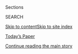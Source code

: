 <div id="app">

<div>

<div class="NYTAppHideMasthead css-zz1s19 e1suatyy0">

<div class="section css-ui9rw0 e1suatyy2">

<div class="css-11hrj97 er09x8g0">

<div class="css-6n7j50">

</div>

<span class="css-1dv1kvn">Sections</span>

<div class="css-10488qs">

<span class="css-1dv1kvn">SEARCH</span>

</div>

[Skip to content](#site-content)[Skip to site
index](#site-index)

</div>

<div class="css-10698na e1huz5gh0">

</div>

</div>

<div id="masthead-bar-one" class="section hasLinks css-15hmgas e1csuq9d3">

<div class="css-uqyvli e1csuq9d0">

</div>

<div class="css-1uqjmks e1csuq9d1">

</div>

<div class="css-9e9ivx">

[](https://myaccount.nytimes.com/auth/login?response_type=cookie&client_id=vi)

</div>

<div class="css-1bvtpon e1csuq9d2">

[Today’s Paper](https://www.nytimes.com/section/todayspaper)

</div>

</div>

</div>

</div>

<div data-aria-hidden="false">

<div id="site-content" data-role="main">

<div id="top-wrapper" class="css-15p45cc eaca97t0" type="top">

<div id="top-slug" class="css-19x0jxb eaca97t1" hidden="">

Advertisement

</div>

[Continue reading the main
story](#after-top)

<div class="ad top-wrapper" style="text-align:center;height:100%;display:block;min-height:90px">

<div id="top" class="place-ad" data-position="top" data-size-key="top">

</div>

</div>

<div id="after-top">

</div>

</div>

<div id="collection-bret-stephens" class="section css-15h4p1b e9abtgs0">

<div class="css-1j21atc e1svk9qx1">

<div class="css-fmiefx e1svk9qx2">

<div class="css-1hk7r2m eu54l5x0">

<div id="sponsor-wrapper" class="css-7a1pgi eaca97t0" type="sponsor" hidden="">

<div id="sponsor-slug" class="css-1l4mleb eaca97t1" hidden="">

Supported by

</div>

[Continue reading the main
story](#after-sponsor)

<div id="sponsor" class="ad sponsor-wrapper" style="text-align:left;height:100%;display:block">

</div>

<div id="after-sponsor">

</div>

</div>

</div>

### <span class="css-1032l74 ezz4tcd1">[Opinion](/section/opinion)</span>

</div>

<div class="css-nfcc9b e1svk9qx3">

<div class="css-zpl4ow e1svk9qx7">

![avatar](https://static01.nyt.com/images/2017/04/27/opinion/bret-stephens/bret-stephens-thumbLarge-v3.png)

</div>

<div class="css-vl9dhg e1svk9qx5">

<div class="css-1nrhkj6 e1svk9qx6">

# Bret Stephens

<div class="follow-button-placeholder" data-collection-id="">

</div>

</div>

## <span>Foreign policy and domestic politics.</span> <span class="css-dd5dyy">More**</span>

</div>

</div>

## <span>Foreign policy and domestic politics.</span> <span class="css-dd5dyy">More**</span>

</div>

<div class="css-1ywsdp4">

Bret L. Stephens joined The New York Times as an Op-Ed columnist in
April 2017. His column appears Thursday and Saturday.

Mr. Stephens came to The Times after a long career with The Wall Street
Journal, where he was most recently deputy editorial page editor and,
for 11 years, a foreign affairs columnist. Before that, he was editor in
chief of The Jerusalem Post. At The Post he oversaw the paper's news,
editorial and digital operations and its international editions, and
also wrote a weekly column. He has reported from around the world and
interviewed scores of world leaders.

Mr. Stephens is the author of "America in Retreat: The New Isolationism
and the Coming Global Disorder," released in November 2014. He is is the
recipient of numerous awards and distinctions, including two honorary
doctorates and the 2013 Pulitzer Prize for commentary. He was raised in
Mexico City and holds a B.A. from the University of Chicago and an MSc.
from the London School of Economics. He and his wife, Corinna da
Fonseca-Wollheim, a music critic for The Times, live with their three
children in New York and Hamburg, Germany.

</div>

<div class="css-1rclpnj ekkqrpp0">

</div>

<div class="css-185go5a e1o5byef0">

<div class="css-15cbhtu">

  - [Latest](#stream-panel)
  - <span class="css-6n7j50">Search</span>
    <div class="control">
    <div class="label-container css-1dv1kvn">
    Search
    </div>
    <div class="css-wm4t3d">
    **<span id="clear-search-input" class="css-1dv1kvn">Clear this text
    input</span>
    </div>
    </div>
    <span class="css-1iovbfw"></span>

<div id="stream-panel" class="section css-8msx5b e1jz0cab1">

<div class="css-13mho3u">

1.  
    
    <div class="css-1cp3ece">
    
    <div class="css-1l4spti">
    
    [](/2020/07/27/opinion/trump-2020.html)
    
    <div class="css-79elbk">
    
    ![](https://static01.nyt.com/images/2020/07/28/opinion/27stephensWeb/27stephensWeb-thumbWide.jpg?quality=75&auto=webp&disable=upscale)
    
    </div>
    
    ## What Will a Post-Trump G.O.P. Look Like?
    
    And consider, what will it take for the Republican Party to begin to
    heal itself?
    
    <div class="css-1nqbnmb ea5icrr0">
    
    By <span class="css-1n7hynb">Bret
    Stephens</span>
    
    </div>
    
    </div>
    
    <div class="css-1lc2l26 e1xfvim33">
    
    </div>
    
    </div>

2.  
    
    <div class="css-1cp3ece">
    
    <div class="css-1l4spti">
    
    [](/2020/07/24/opinion/china-trump.html)
    
    <div class="css-79elbk">
    
    ![](https://static01.nyt.com/images/2020/07/24/opinion/24stephensWeb/24stephensWeb-thumbWide.jpg?quality=75&auto=webp&disable=upscale)
    
    </div>
    
    ## The Two China Fires
    
    Is America prepared for a Cold War with China?
    
    <div class="css-1nqbnmb ea5icrr0">
    
    By <span class="css-1n7hynb">Bret
    Stephens</span>
    
    </div>
    
    </div>
    
    <div class="css-1lc2l26 e1xfvim33">
    
    </div>
    
    </div>

3.  
    
    <div class="css-1cp3ece">
    
    <div class="css-1l4spti">
    
    [](/2020/07/17/opinion/policing-crime-baltimore.html)
    
    <div class="css-79elbk">
    
    ![](https://static01.nyt.com/images/2020/07/17/opinion/17stephens3/merlin_94989593_e0600611-d4a5-4dc2-9103-1532bc5581bb-thumbWide.jpg?quality=75&auto=webp&disable=upscale)
    
    </div>
    
    ## American Crime and the Baltimore Model
    
    Cities across the country are in danger of making the same mistakes.
    
    <div class="css-1nqbnmb ea5icrr0">
    
    By <span class="css-1n7hynb">Bret
    Stephens</span>
    
    </div>
    
    </div>
    
    <div class="css-1lc2l26 e1xfvim33">
    
    </div>
    
    </div>

4.  
    
    <div class="css-1cp3ece">
    
    <div class="css-1l4spti">
    
    [](/2020/07/03/opinion/orwell-fourth-of-july.html)
    
    <div class="css-79elbk">
    
    ![](https://static01.nyt.com/images/2020/07/03/opinion/03stephensWeb/03stephensWeb-thumbWide.jpg?quality=75&auto=webp&disable=upscale)
    
    </div>
    
    ## Reading Orwell for the Fourth of July
    
    As we celebrate freedom, speaking freely is in danger.
    
    <div class="css-1nqbnmb ea5icrr0">
    
    By <span class="css-1n7hynb">Bret
    Stephens</span>
    
    </div>
    
    <div class="css-185051n">
    
    [阅读简体中文版](https://cn.nytimes.com/opinion/20200706/orwell-fourth-of-july/ "Read in Simplified Chinese")[閱讀繁體中文版](https://cn.nytimes.com/opinion/20200706/orwell-fourth-of-july/zh-hant/ "Read in Traditional Chinese")
    
    </div>
    
    </div>
    
    <div class="css-1lc2l26 e1xfvim33">
    
    </div>
    
    </div>

5.  
    
    <div class="css-1cp3ece">
    
    <div class="css-1l4spti">
    
    [](/2020/06/26/opinion/statues-protests.html)
    
    <div class="css-79elbk">
    
    ![](https://static01.nyt.com/images/2020/06/26/opinion/26stephensWeb/26stephensWeb-thumbWide.jpg?quality=75&auto=webp&disable=upscale)
    
    </div>
    
    ## After the Statues Fall
    
    Some deserve to be toppled. But monuments to those who sought to
    make the union more perfect should stand.
    
    <div class="css-1nqbnmb ea5icrr0">
    
    By <span class="css-1n7hynb">Bret
    Stephens</span>
    
    </div>
    
    </div>
    
    <div class="css-1lc2l26 e1xfvim33">
    
    </div>
    
    </div>

6.  
    
    <div class="css-1cp3ece">
    
    <div class="css-1l4spti">
    
    [](/2020/06/19/opinion/bolton-book.html)
    
    <div class="css-79elbk">
    
    ![](https://static01.nyt.com/images/2020/06/19/opinion/19stephens1/19stephens1-thumbWide.jpg?quality=75&auto=webp&disable=upscale)
    
    </div>
    
    ## The Doom Where It Happened
    
    Was John Bolton gullible or cynical? Yes.
    
    <div class="css-1nqbnmb ea5icrr0">
    
    By <span class="css-1n7hynb">Bret
    Stephens</span>
    
    </div>
    
    </div>
    
    <div class="css-1lc2l26 e1xfvim33">
    
    </div>
    
    </div>

7.  
    
    <div class="css-1cp3ece">
    
    <div class="css-1l4spti">
    
    [](/2020/06/12/opinion/tom-cotton-op-ed.html)
    
    <div class="css-79elbk">
    
    ![](https://static01.nyt.com/images/2020/06/12/opinion/12stephens1/merlin_168181410_2494ca03-e379-41bd-9903-35dd212d5105-thumbWide.jpg?quality=75&auto=webp&disable=upscale)
    
    </div>
    
    ## Bret Stephens: What The Times Got Wrong
    
    Tom Cotton speaks for a large part of this country. Will we not
    listen?
    
    <div class="css-1nqbnmb ea5icrr0">
    
    By <span class="css-1n7hynb">Bret
    Stephens</span>
    
    </div>
    
    </div>
    
    <div class="css-1lc2l26 e1xfvim33">
    
    </div>
    
    </div>

8.  
    
    <div class="css-1cp3ece">
    
    <div class="css-1l4spti">
    
    [](/2020/06/05/opinion/donald-trump.html)
    
    <div class="css-79elbk">
    
    ![](https://static01.nyt.com/images/2020/06/06/opinion/06stephens_print/merlin_172688259_4f84b201-2da4-42ed-ac60-754a266d75c4-thumbWide.jpg?quality=75&auto=webp&disable=upscale)
    
    </div>
    
    ## Donald Trump Is Our National Catastrophe
    
    With malice toward all; with charity for none.
    
    <div class="css-1nqbnmb ea5icrr0">
    
    By <span class="css-1n7hynb">Bret
    Stephens</span>
    
    </div>
    
    </div>
    
    <div class="css-1lc2l26 e1xfvim33">
    
    </div>
    
    </div>

9.  
    
    <div class="css-1cp3ece">
    
    <div class="css-1l4spti">
    
    [](/2020/05/29/opinion/china-hong-kong.html)
    
    <div class="css-79elbk">
    
    ![](https://static01.nyt.com/images/2020/06/01/opinion/01stephensWeb/29stephensWeb-thumbWide.jpg?quality=75&auto=webp&disable=upscale)
    
    </div>
    
    ## China and the Rhineland Moment
    
    America and its allies must not simply accept Beijing’s aggression.
    
    <div class="css-1nqbnmb ea5icrr0">
    
    By <span class="css-1n7hynb">Bret
    Stephens</span>
    
    </div>
    
    <div class="css-185051n">
    
    [阅读简体中文版](https://cn.nytimes.com/opinion/20200604/china-hong-kong/ "Read in Simplified Chinese")[閱讀繁體中文版](https://cn.nytimes.com/opinion/20200604/china-hong-kong/zh-hant/ "Read in Traditional Chinese")
    
    </div>
    
    </div>
    
    <div class="css-1lc2l26 e1xfvim33">
    
    </div>
    
    </div>

10. 
    
    <div class="css-1cp3ece">
    
    <div class="css-1l4spti">
    
    [](/2020/05/22/opinion/michael-flynn-case-dropped.html)
    
    <div class="css-79elbk">
    
    ![](https://static01.nyt.com/images/2020/05/22/opinion/22stephens1/merlin_172757931_70dffd81-4c9c-40f4-b5ab-328e628ebc15-thumbWide.jpg?quality=75&auto=webp&disable=upscale)
    
    </div>
    
    ## Michael Flynn and the Presumption of Guilt
    
    A distrust of prosecutorial power should not be abandoned.
    
    <div class="css-1nqbnmb ea5icrr0">
    
    By <span class="css-1n7hynb">Bret Stephens</span>
    
    </div>
    
    </div>
    
    <div class="css-1lc2l26 e1xfvim33">
    
    </div>
    
    </div>

<div class="css-13mho3u">

<div class="css-1t62hi8">

<div class="css-1stvaey">

Show
More

<div>

<div style="border:0;clip:rect(0 0 0 0);height:1px;margin:-1px;overflow:hidden;white-space:nowrap;padding:0;width:1px;position:absolute" data-role="log" data-aria-live="assertive">

</div>

<div style="border:0;clip:rect(0 0 0 0);height:1px;margin:-1px;overflow:hidden;white-space:nowrap;padding:0;width:1px;position:absolute" data-role="log" data-aria-live="assertive">

</div>

<div style="border:0;clip:rect(0 0 0 0);height:1px;margin:-1px;overflow:hidden;white-space:nowrap;padding:0;width:1px;position:absolute" data-role="log" data-aria-live="polite">

</div>

<div style="border:0;clip:rect(0 0 0 0);height:1px;margin:-1px;overflow:hidden;white-space:nowrap;padding:0;width:1px;position:absolute" data-role="log" data-aria-live="polite">

</div>

</div>

</div>

</div>

</div>

</div>

<div class="css-g6hk37 supplemental">

<div id="mid1-wrapper" class="css-10wkyv7 eaca97t0" type="lede">

<div id="mid1-slug" class="css-1tag3rd eaca97t1">

Advertisement

</div>

[Continue reading the main
story](#after-mid1)

<div id="mid1" class="ad mid1-wrapper" style="text-align:center;height:100%;display:block;min-height:250px">

</div>

<div id="after-mid1">

</div>

</div>

<div id="mktg-wrapper" class="css-oxle51 eaca97t0" type="mktg">

<div id="mktg-slug" class="css-1tag3rd eaca97t1">

Advertisement

</div>

[Continue reading the main
story](#after-mktg)

<div id="mktg" class="ad mktg-wrapper" style="text-align:center;height:100%;display:block">

</div>

<div id="after-mktg">

</div>

</div>

</div>

</div>

</div>

</div>

</div>

</div>

## Site Index

<div>

</div>

## Site Information Navigation

  - [© <span>2020</span> <span>The New York Times
    Company</span>](https://help.nytimes.com/hc/en-us/articles/115014792127-Copyright-notice)

<!-- end list -->

  - [NYTCo](https://www.nytco.com/)
  - [Contact
    Us](https://help.nytimes.com/hc/en-us/articles/115015385887-Contact-Us)
  - [Work with us](https://www.nytco.com/careers/)
  - [Advertise](https://nytmediakit.com/)
  - [T Brand Studio](http://www.tbrandstudio.com/)
  - [Your Ad
    Choices](https://www.nytimes.com/privacy/cookie-policy#how-do-i-manage-trackers)
  - [Privacy](https://www.nytimes.com/privacy)
  - [Terms of
    Service](https://help.nytimes.com/hc/en-us/articles/115014893428-Terms-of-service)
  - [Terms of
    Sale](https://help.nytimes.com/hc/en-us/articles/115014893968-Terms-of-sale)
  - [Site
    Map](https://spiderbites.nytimes.com)
  - [Help](https://help.nytimes.com/hc/en-us)
  - [Subscriptions](https://www.nytimes.com/subscription?campaignId=37WXW)

</div>

</div>
